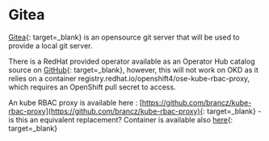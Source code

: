 # Gitea

<!--- cSpell:ignore  Gitea OpenSource Brancz -->

[Gitea](https://gitea.io){: target=_blank} is an opensource git server that will be used to provide a local git server.

There is a RedHat provided operator available as an Operator Hub catalog source on [GitHub](https://github.com/redhat-gpte-devopsautomation/gitea-operator){: target=_blank}, however, this will not work on OKD as it relies on a container registry.redhat.io/openshift4/ose-kube-rbac-proxy, which requires an OpenShift pull secret to access.

An kube RBAC proxy is available here : [https://github.com/brancz/kube-rbac-proxy](https://github.com/brancz/kube-rbac-proxy){: target=_blank} - is this an equivalent replacement?  Container is available also [here](https://quay.io/brancz/kube-rbac-proxy){: target=_blank}
